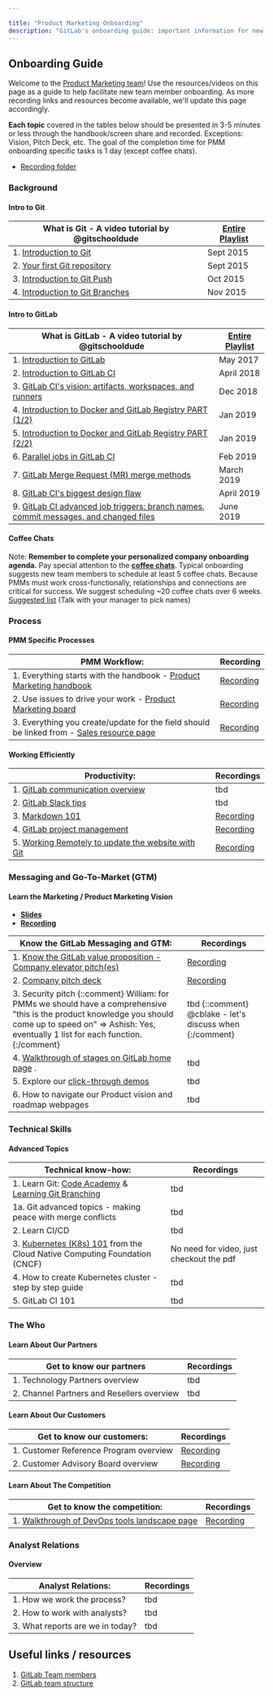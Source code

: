 ```yaml
---

title: "Product Marketing Onboarding"
description: "GitLab's onboarding guide: important information for new team members"
---
```









## **Onboarding Guide**

Welcome to the [Product Marketing team](https://about.gitlab.com/handbook/marketing/brand-and-product-marketing/product-and-solution-marketing/core-product-marketing/)! Use the resources/videos on this page as a guide to help facilitate new team member onboarding. As more recording links and resources become available, we'll update this page accordingly.

**Each topic** covered in the tables below should be presented in 3-5 minutes or less through the handbook/screen share and recorded.  Exceptions: Vision, Pitch Deck, etc.  The goal of the completion time for PMM onboarding specific tasks is 1 day (except coffee chats).

- [Recording folder](https://drive.google.com/drive/folders/1GSq3GfLwtlDXdNMTelkPRwINABzBVz-G?usp=sharing)

### **Background**

#### Intro to Git

| **What is Git - A video tutorial by @gitschooldude**  | [Entire Playlist](https://www.youtube.com/playlist?list=PLu-nSsOS6FRIg52MWrd7C_qSnQp3ZoHwW) |
| ------ | ------ |
|    1. [Introduction to Git](https://youtu.be/OZEGnam2M9s)  | Sept 2015 |
|    2. [Your first Git repository](https://www.youtube.com/watch?v=gQSd2lFkZHk&list=PLu-nSsOS6FRIg52MWrd7C_qSnQp3ZoHwW&index=2)  | Sept 2015 |
|    3. [Introduction to Git Push](https://youtu.be/gS4uXB3v4Yk)  | Oct 2015 |
|    4. [Introduction to Git Branches](https://youtu.be/u-5Vo9TFnAU)  | Nov 2015 |

#### Intro to GitLab

| **What is GitLab - A video tutorial by @gitschooldude**  | [Entire Playlist](https://www.youtube.com/playlist?list=PLu-nSsOS6FRLA_6gcYKS0lGzZ4dkracbt) |
| ------ | ------ |
|    1. [Introduction to GitLab](https://youtu.be/6dyEmYMV87M)  | May 2017|
|    2. [Introduction to GitLab CI](https://youtu.be/05kYYBguQ7w)  | April 2018 |
|    3. [GitLab CI's vision: artifacts, workspaces, and runners](https://youtu.be/qH7JJxMfKU8)  | Dec 2018 |
|    4. [Introduction to Docker and GitLab Registry PART (1/2)](https://youtu.be/KzY_GaWv4-k)  | Jan 2019 |
|    5. [Introduction to Docker and GitLab Registry PART (2/2)](https://youtu.be/wvhq082e2OY)  | Jan 2019 |
|    6. [Parallel jobs in GitLab CI](https://youtu.be/-JazhL0r4LA)  | Feb 2019 |
|    7. [GitLab Merge Request (MR) merge methods](https://youtu.be/x6vD9RHEB1M)  | March 2019 |
|    8. [GitLab CI's biggest design flaw](https://youtu.be/Y9ETDqt0Pv0)  | April 2019 |
|    9. [GitLab CI advanced job triggers: branch names, commit messages, and changed files](https://youtu.be/v0QXA3K2cb0)  | June 2019 |

#### Coffee Chats

Note: **Remember to complete your personalized company onboarding agenda.**
Pay special attention to the [**coffee chats**](/handbook/company/culture/all-remote/informal-communication/#coffee-chats). Typical onboarding suggests new team members to schedule at least 5 coffee chats.  Because PMMs must work cross-functionally,  relationships and connections are critical for success. We suggest scheduling ~20 coffee chats over 6 weeks. [Suggested list](https://docs.google.com/document/d/1dUe-ITJ27LvSdU7A5qMvGaYWt-KWk13HR_C27yC_REQ/edit) (Talk with your manager to pick names)

### **Process**

#### PMM Specific Processes

| **PMM Workflow**: | Recording |
| ------ | ------ |
| 1.  Everything starts with the handbook - [Product Marketing handbook](https://about.gitlab.com/handbook/marketing/brand-and-product-marketing/product-and-solution-marketing/) | [Recording](https://drive.google.com/open?id=148hAcVdRLfcfcDzH3UR9XJrCbVwoF45l)   |
| 2.  Use issues to drive your work - [Product Marketing board](https://gitlab.com/gitlab-com/marketing/product-marketing/boards/922483) | [Recording](https://drive.google.com/open?id=12T8osPtjSSpX-Fxjv4DF-ulJPtw4KX9k)  |
| 3. Everything you create/update for the field should be linked from - [Sales resource page](https://gitlab.highspot.com/spots/615dd7e3911d70c4887812a7) | [Recording](https://drive.google.com/open?id=1YlcgG1C9gRFJdShaDRzH1LNKrj4ztYxD) |

#### Working Efficiently

| **Productivity:** | Recordings |
| ------ | ------ |
|  1. [GitLab communication overview](/handbook/communication/)  |  tbd  |
|  2. [GitLab Slack tips](/handbook/communication/#slack)  |  tbd |
|  3. [Markdown 101](/handbook/product/ux/technical-writing/) | [Recording](https://www.youtube.com/watch?v=Ix416lAYRSg)  |
|  4. [GitLab project management](https://about.gitlab.com/handbook/marketing/brand-and-product-marketing/product-and-solution-marketing/getting-started/101/index.html) | [Recording](https://drive.google.com/open?id=1CSUvzrPhWtP7082e0iTCfjVsPU8U6WTR)  |
|  5. [Working Remotely to update the website with Git](https://about.gitlab.com/handbook/git-page-update/) | [Recording](https://drive.google.com/open?id=1lPxAJsq9k4GN_d3H4zCGVzlNcDKVgqrm)  |

### **Messaging and Go-To-Market (GTM)**

#### Learn the Marketing / Product Marketing Vision

- [**Slides**](https://docs.google.com/presentation/d/1sbpBNy5OpO0QGvkAeobNyyIcEjTRGIkyApKeC1Oa8xY/edit?ts=5c50d7bf#slide=id.g4a712342f9_0_0)
- [**Recording**](https://drive.google.com/open?id=1ykqgioIVBH9V4PdE3Z9aphnRbNR3D6en)

| **Know the GitLab Messaging and GTM:** | Recordings |
| ------ | ------ |
|    1. [Know the GitLab value proposition - Company elevator pitch(es)](https://about.gitlab.com/handbook/marketing/brand-and-product-marketing/product-and-solution-marketing/messaging/#gitlab-value-proposition)  | [Recording](https://drive.google.com/open?id=1kxdGiKN7wZpk1iYUV7i6IcOxOxbgVc31)  |
|    2. [Company pitch deck](https://docs.google.com/presentation/d/1dVPaGc-TnbUQ2IR7TV0w0ujCrCXymKP4vLf6_FDTgVg/edit?ts=5a8f54da#slide=id.g38db9fdb05_0_1136)  | [Recording](https://drive.google.com/open?id=1vRgU1o-o4kcOblQCxNi3h6xrN7KQZY1H) |
|    3. Security pitch {::comment} William: for PMMs we should have a comprehensive "this is the product knowledge you should come up to speed on" ⇒ Ashish: Yes, eventually 1 list for each function. {:/comment}  | tbd {::comment} @cblake - let's discuss when {:/comment} |
|    4. [Walkthrough of stages on GitLab home page](https://about.gitlab.com/) .  | tbd |
|    5. Explore our [click-through demos](https://about.gitlab.com/handbook/marketing/brand-and-product-marketing/product-and-solution-marketing/demo/#click-throughs)  | tbd |
|    6. How to navigate our Product vision and roadmap webpages   | tbd |

### **Technical Skills**

#### Advanced Topics

| **Technical know-how:** | Recordings |
| ------ | ------ |
| 1. Learn Git: [Code Academy](https://www.codecademy.com/learn/learn-git) & [Learning Git Branching](https://learngitbranching.js.org/) | tbd |
| 1a. Git advanced topics - making peace with merge conflicts | tbd |
| 2. Learn CI/CD  |  tbd |
| 3. [Kubernetes (K8s) 101](https://www.cncf.io/phippy/the-childrens-illustrated-guide-to-kubernetes/) from the Cloud Native Computing Foundation (CNCF)|  No need for video, just checkout the pdf  |
| 4. How to create Kubernetes cluster - step by step guide  | tbd  |
| 5. GitLab CI 101 | tbd |

### **The Who**

#### Learn About Our Partners

| **Get to know our partners** | Recordings
| ------ | ------ |
|    1. Technology Partners overview | tbd |
|    2. Channel Partners and Resellers overview | tbd |

#### Learn About Our Customers

| **Get to know our customers:** | Recordings |
| ------ | ------ |
|   1. Customer Reference Program overview  | [Recording](https://drive.google.com/open?id=18NpS5srpjqGik_WGs0BuT2GtPxk02ylF) |
|   2. Customer Advisory Board overview     |  [Recording](https://drive.google.com/open?id=1-s9UMYQuoJ1AqY1AqRHdokZyuKgaHIlQ) |

#### Learn About The Competition

| **Get to know the competition:**  | Recordings  |
| ------ | ------ |
|   1. [Walkthrough of DevOps tools landscape page](https://about.gitlab.com/competition/)  | [Recording](https://drive.google.com/open?id=1G95CzcxvxmWHU-PRJ8BjoC9h3ZGmzJfM) |

### **Analyst Relations**

#### Overview

| **Analyst Relations:** | Recordings |
| ------ | ------ |
|    1. How we work the process?   | tbd |
|    2. How to work with analysts?  | tbd |
|    3. What reports are we in today?  | tbd |

## **Useful links / resources**

1. [GitLab Team members](/handbook/company/team/)
2. [GitLab team structure](https://comp-calculator.gitlab.net/org_chart)
